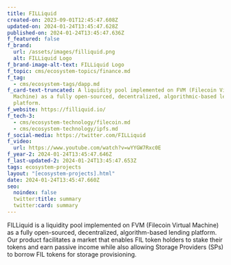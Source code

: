 ```yaml
---
title: FILLiquid
created-on: 2023-09-01T12:45:47.608Z
updated-on: 2024-01-24T13:45:47.628Z
published-on: 2024-01-24T13:45:47.636Z
f_featured: false
f_brand:
  url: /assets/images/filliquid.png
  alt: FILLiquid Logo
f_brand-image-alt-text: FILLiquid Logo
f_topic: cms/ecosystem-topics/finance.md
f_tag:
  - cms/ecosystem-tags/dapp.md
f_card-text-truncated: A liquidity pool implemented on FVM (Filecoin Virtual
  Machine) as a fully open-sourced, decentralized, algorithmic-based lending
  platform.
f_website: https://filliquid.io/
f_tech-3:
  - cms/ecosystem-technology/filecoin.md
  - cms/ecosystem-technology/ipfs.md
f_social-media: https://twitter.com/FILLiquid
f_video:
  url: https://www.youtube.com/watch?v=wYYGW7Rxc0E
f_year-2: 2024-01-24T13:45:47.646Z
f_last-updated-2: 2024-01-24T13:45:47.653Z
tags: ecosystem-projects
layout: "[ecosystem-projects].html"
date: 2024-01-24T13:45:47.660Z
seo:
  noindex: false
  twitter:title: summary
  twitter:card: summary
---
```

FILLiquid is a liquidity pool implemented on FVM (Filecoin Virtual Machine) as a fully open-sourced, decentralized, algorithm-based lending platform. Our product facilitates a market that enables FIL token holders to stake their tokens and earn passive income while also allowing Storage Providers (SPs) to borrow FIL tokens for storage provisioning.